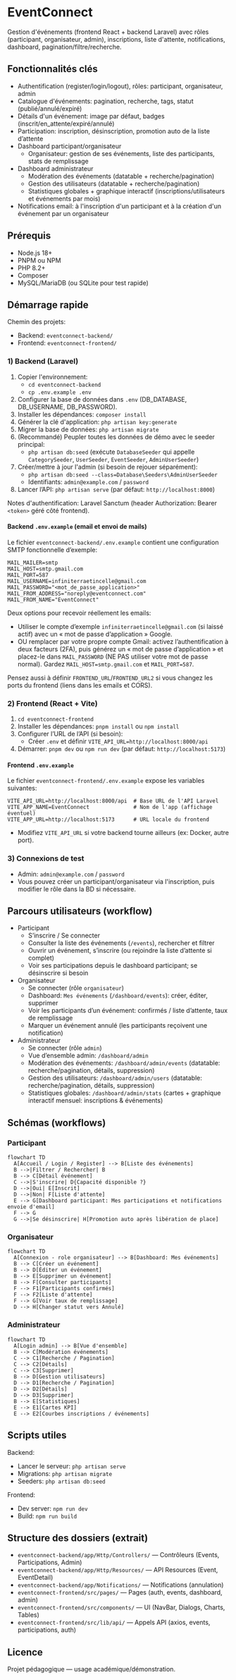 # EventConnect

Gestion d'événements (frontend React + backend Laravel) avec rôles (participant, organisateur, admin), inscriptions, liste d'attente, notifications, dashboard, pagination/filtre/recherche.

## Fonctionnalités clés

- Authentification (register/login/logout), rôles: participant, organisateur, admin
- Catalogue d'événements: pagination, recherche, tags, statut (publié/annulé/expiré)
- Détails d'un événement: image par défaut, badges (inscrit/en_attente/expiré/annulé)
- Participation: inscription, désinscription, promotion auto de la liste d’attente
- Dashboard participant/organisateur
  - Organisateur: gestion de ses événements, liste des participants, stats de remplissage
- Dashboard administrateur
  - Modération des événements (datatable + recherche/pagination)
  - Gestion des utilisateurs (datatable + recherche/pagination)
  - Statistiques globales + graphique interactif (inscriptions/utilisateurs et événements par mois)
- Notifications email: à l'inscription d'un participant et à la création d'un événement par un organisateur

## Prérequis

- Node.js 18+
- PNPM ou NPM
- PHP 8.2+
- Composer
- MySQL/MariaDB (ou SQLite pour test rapide)

## Démarrage rapide

Chemin des projets:

- Backend: `eventconnect-backend/`
- Frontend: `eventconnect-frontend/`

### 1) Backend (Laravel)

1. Copier l'environnement:
   - `cd eventconnect-backend`
   - `cp .env.example .env`
2. Configurer la base de données dans `.env` (DB_DATABASE, DB_USERNAME, DB_PASSWORD).
3. Installer les dépendances: `composer install`
4. Générer la clé d'application: `php artisan key:generate`
5. Migrer la base de données: `php artisan migrate`
6. (Recommandé) Peupler toutes les données de démo avec le seeder principal:
   - `php artisan db:seed` (exécute `DatabaseSeeder` qui appelle `CategorySeeder`,  `UserSeeder`, `EventSeeder`, `AdminUserSeeder`)
7. Créer/mettre à jour l'admin (si besoin de rejouer séparément):
   - `php artisan db:seed --class=Database\Seeders\AdminUserSeeder`
   - Identifiants: `admin@example.com` / `password`
8. Lancer l’API: `php artisan serve` (par défaut: `http://localhost:8000`)

Notes d'authentification: Laravel Sanctum (header Authorization: Bearer `<token>` géré côté frontend).

#### Backend `.env.example` (email et envoi de mails)

Le fichier `eventconnect-backend/.env.example` contient une configuration SMTP fonctionnelle d’exemple:

```
MAIL_MAILER=smtp
MAIL_HOST=smtp.gmail.com
MAIL_PORT=587
MAIL_USERNAME=infiniterraetincelle@gmail.com
MAIL_PASSWORD="<mot_de_passe_application>"
MAIL_FROM_ADDRESS="noreply@eventconnect.com"
MAIL_FROM_NAME="EventConnect"
```

Deux options pour recevoir réellement les emails:

- Utiliser le compte d’exemple `infiniterraetincelle@gmail.com` (si laissé actif) avec un « mot de passe d’application » Google.
- OU remplacer par votre propre compte Gmail: activez l’authentification à deux facteurs (2FA), puis générez un « mot de passe d’application » et placez-le dans `MAIL_PASSWORD` (NE PAS utiliser votre mot de passe normal). Gardez `MAIL_HOST=smtp.gmail.com` et `MAIL_PORT=587`.

Pensez aussi à définir `FRONTEND_URL`/`FRONTEND_URL2` si vous changez les ports du frontend (liens dans les emails et CORS).

### 2) Frontend (React + Vite)

1. `cd eventconnect-frontend`
2. Installer les dépendances: `pnpm install` ou `npm install`
3. Configurer l’URL de l’API (si besoin):
   - Créer `.env` et définir `VITE_API_URL=http://localhost:8000/api`
4. Démarrer: `pnpm dev` ou `npm run dev` (par défaut: `http://localhost:5173`)

#### Frontend `.env.example`

Le fichier `eventconnect-frontend/.env.example` expose les variables suivantes:

```
VITE_API_URL=http://localhost:8000/api  # Base URL de l'API Laravel
VITE_APP_NAME=EventConnect              # Nom de l'app (affichage éventuel)
VITE_APP_URL=http://localhost:5173      # URL locale du frontend
```

- Modifiez `VITE_API_URL` si votre backend tourne ailleurs (ex: Docker, autre port).

### 3) Connexions de test

- Admin: `admin@example.com` / `password`
- Vous pouvez créer un participant/organisateur via l'inscription, puis modifier le rôle dans la BD si nécessaire.

## Parcours utilisateurs (workflow)

- Participant
  - S’inscrire / Se connecter
  - Consulter la liste des événements (`/events`), rechercher et filtrer
  - Ouvrir un événement, s’inscrire (ou rejoindre la liste d’attente si complet)
  - Voir ses participations depuis le dashboard participant; se désinscrire si besoin
- Organisateur
  - Se connecter (rôle `organisateur`)
  - Dashboard: `Mes événements` (`/dashboard/events`): créer, éditer, supprimer
  - Voir les participants d’un événement: confirmés / liste d’attente, taux de remplissage
  - Marquer un événement annulé (les participants reçoivent une notification)
- Administrateur
  - Se connecter (rôle `admin`)
  - Vue d’ensemble admin: `/dashboard/admin`
  - Modération des événements: `/dashboard/admin/events` (datatable: recherche/pagination, détails, suppression)
  - Gestion des utilisateurs: `/dashboard/admin/users` (datatable: recherche/pagination, détails, suppression)
  - Statistiques globales: `/dashboard/admin/stats` (cartes + graphique interactif mensuel: inscriptions & événements)

## Schémas (workflows)

### Participant

```mermaid
flowchart TD
  A[Accueil / Login / Register] --> B[Liste des événements]
  B -->|Filtrer / Rechercher| B
  B --> C[Détail événement]
  C -->|S'inscrire| D{Capacité disponible ?}
  D -->|Oui| E[Inscrit]
  D -->|Non| F[Liste d'attente]
  E --> G[Dashboard participant: Mes participations et notifications envoie d'email]
  F --> G
  G -->|Se désinscrire| H[Promotion auto après libération de place]
```

### Organisateur

```mermaid
flowchart TD
  A[Connexion - role organisateur] --> B[Dashboard: Mes événements]
  B --> C[Créer un événement]
  B --> D[Éditer un événement]
  B --> E[Supprimer un événement]
  B --> F[Consulter participants]
  F --> F1[Participants confirmés]
  F --> F2[Liste d'attente]
  F --> G[Voir taux de remplissage]
  D --> H[Changer statut vers Annulé]
```

### Administrateur

```mermaid
flowchart TD
  A[Login admin] --> B[Vue d'ensemble]
  B --> C[Modération événements]
  C --> C1[Recherche / Pagination]
  C --> C2[Détails]
  C --> C3[Supprimer]
  B --> D[Gestion utilisateurs]
  D --> D1[Recherche / Pagination]
  D --> D2[Détails]
  D --> D3[Supprimer]
  B --> E[Statistiques]
  E --> E1[Cartes KPI]
  E --> E2[Courbes inscriptions / événements]
```

## Scripts utiles

Backend:

- Lancer le serveur: `php artisan serve`
- Migrations: `php artisan migrate`
- Seeders: `php artisan db:seed`

Frontend:

- Dev server: `npm run dev`
- Build: `npm run build`

## Structure des dossiers (extrait)

- `eventconnect-backend/app/Http/Controllers/` — Contrôleurs (Events, Participations, Admin)
- `eventconnect-backend/app/Http/Resources/` — API Resources (Event, EventDetail)
- `eventconnect-backend/app/Notifications/` — Notifications (annulation)
- `eventconnect-frontend/src/pages/` — Pages (auth, events, dashboard, admin)
- `eventconnect-frontend/src/components/` — UI (NavBar, Dialogs, Charts, Tables)
- `eventconnect-frontend/src/lib/api/` — Appels API (axios, events, participations, auth)

## Licence

Projet pédagogique — usage académique/démonstration.
